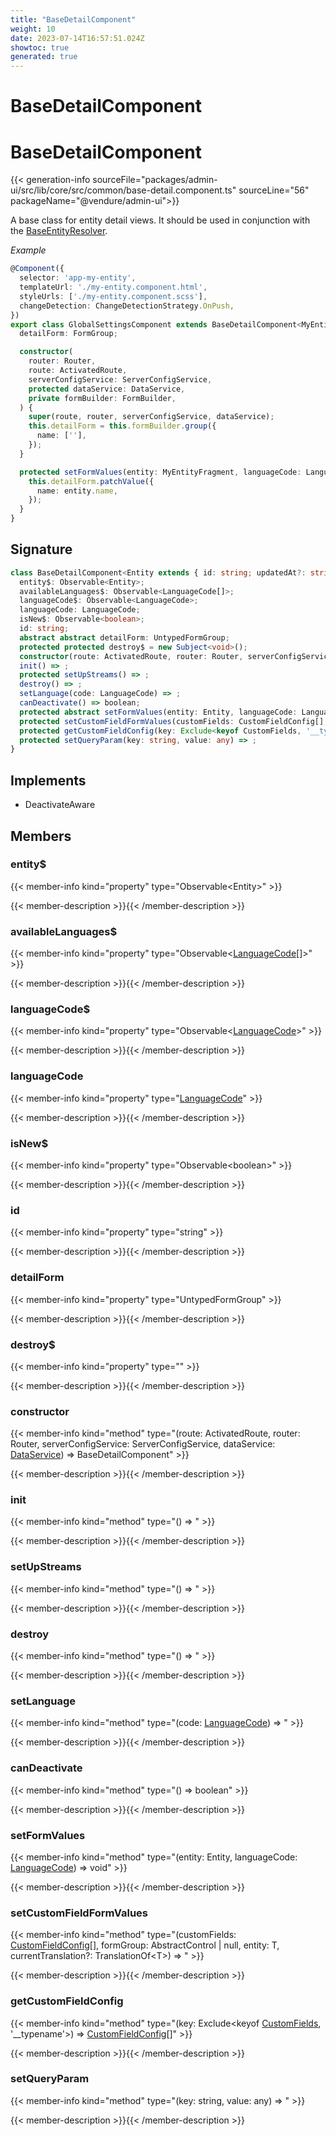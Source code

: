 ```yaml
---
title: "BaseDetailComponent"
weight: 10
date: 2023-07-14T16:57:51.024Z
showtoc: true
generated: true
---
```

<!-- This file was generated from the Vendure source. Do not modify. Instead, re-run the "docs:build" script -->

# BaseDetailComponent
<div class="symbol">


# BaseDetailComponent

{{< generation-info sourceFile="packages/admin-ui/src/lib/core/src/common/base-detail.component.ts" sourceLine="56" packageName="@vendure/admin-ui">}}

A base class for entity detail views. It should be used in conjunction with the
<a href='/admin-ui-api/list-detail-views/base-entity-resolver#baseentityresolver'>BaseEntityResolver</a>.

*Example*

```TypeScript
@Component({
  selector: 'app-my-entity',
  templateUrl: './my-entity.component.html',
  styleUrls: ['./my-entity.component.scss'],
  changeDetection: ChangeDetectionStrategy.OnPush,
})
export class GlobalSettingsComponent extends BaseDetailComponent<MyEntityFragment> implements OnInit {
  detailForm: FormGroup;

  constructor(
    router: Router,
    route: ActivatedRoute,
    serverConfigService: ServerConfigService,
    protected dataService: DataService,
    private formBuilder: FormBuilder,
  ) {
    super(route, router, serverConfigService, dataService);
    this.detailForm = this.formBuilder.group({
      name: [''],
    });
  }

  protected setFormValues(entity: MyEntityFragment, languageCode: LanguageCode): void {
    this.detailForm.patchValue({
      name: entity.name,
    });
  }
}
```

## Signature

```TypeScript
class BaseDetailComponent<Entity extends { id: string; updatedAt?: string }> implements DeactivateAware {
  entity$: Observable<Entity>;
  availableLanguages$: Observable<LanguageCode[]>;
  languageCode$: Observable<LanguageCode>;
  languageCode: LanguageCode;
  isNew$: Observable<boolean>;
  id: string;
  abstract abstract detailForm: UntypedFormGroup;
  protected protected destroy$ = new Subject<void>();
  constructor(route: ActivatedRoute, router: Router, serverConfigService: ServerConfigService, dataService: DataService)
  init() => ;
  protected setUpStreams() => ;
  destroy() => ;
  setLanguage(code: LanguageCode) => ;
  canDeactivate() => boolean;
  protected abstract setFormValues(entity: Entity, languageCode: LanguageCode) => void;
  protected setCustomFieldFormValues(customFields: CustomFieldConfig[], formGroup: AbstractControl | null, entity: T, currentTranslation?: TranslationOf<T>) => ;
  protected getCustomFieldConfig(key: Exclude<keyof CustomFields, '__typename'>) => CustomFieldConfig[];
  protected setQueryParam(key: string, value: any) => ;
}
```
## Implements

 * DeactivateAware


## Members

### entity$

{{< member-info kind="property" type="Observable&#60;Entity&#62;"  >}}

{{< member-description >}}{{< /member-description >}}

### availableLanguages$

{{< member-info kind="property" type="Observable&#60;<a href='/typescript-api/common/language-code#languagecode'>LanguageCode</a>[]&#62;"  >}}

{{< member-description >}}{{< /member-description >}}

### languageCode$

{{< member-info kind="property" type="Observable&#60;<a href='/typescript-api/common/language-code#languagecode'>LanguageCode</a>&#62;"  >}}

{{< member-description >}}{{< /member-description >}}

### languageCode

{{< member-info kind="property" type="<a href='/typescript-api/common/language-code#languagecode'>LanguageCode</a>"  >}}

{{< member-description >}}{{< /member-description >}}

### isNew$

{{< member-info kind="property" type="Observable&#60;boolean&#62;"  >}}

{{< member-description >}}{{< /member-description >}}

### id

{{< member-info kind="property" type="string"  >}}

{{< member-description >}}{{< /member-description >}}

### detailForm

{{< member-info kind="property" type="UntypedFormGroup"  >}}

{{< member-description >}}{{< /member-description >}}

### destroy$

{{< member-info kind="property" type=""  >}}

{{< member-description >}}{{< /member-description >}}

### constructor

{{< member-info kind="method" type="(route: ActivatedRoute, router: Router, serverConfigService: ServerConfigService, dataService: <a href='/admin-ui-api/providers/data-service#dataservice'>DataService</a>) => BaseDetailComponent"  >}}

{{< member-description >}}{{< /member-description >}}

### init

{{< member-info kind="method" type="() => "  >}}

{{< member-description >}}{{< /member-description >}}

### setUpStreams

{{< member-info kind="method" type="() => "  >}}

{{< member-description >}}{{< /member-description >}}

### destroy

{{< member-info kind="method" type="() => "  >}}

{{< member-description >}}{{< /member-description >}}

### setLanguage

{{< member-info kind="method" type="(code: <a href='/typescript-api/common/language-code#languagecode'>LanguageCode</a>) => "  >}}

{{< member-description >}}{{< /member-description >}}

### canDeactivate

{{< member-info kind="method" type="() => boolean"  >}}

{{< member-description >}}{{< /member-description >}}

### setFormValues

{{< member-info kind="method" type="(entity: Entity, languageCode: <a href='/typescript-api/common/language-code#languagecode'>LanguageCode</a>) => void"  >}}

{{< member-description >}}{{< /member-description >}}

### setCustomFieldFormValues

{{< member-info kind="method" type="(customFields: <a href='/typescript-api/custom-fields/custom-field-config#customfieldconfig'>CustomFieldConfig</a>[], formGroup: AbstractControl | null, entity: T, currentTranslation?: TranslationOf&#60;T&#62;) => "  >}}

{{< member-description >}}{{< /member-description >}}

### getCustomFieldConfig

{{< member-info kind="method" type="(key: Exclude&#60;keyof <a href='/typescript-api/custom-fields/#customfields'>CustomFields</a>, '__typename'&#62;) => <a href='/typescript-api/custom-fields/custom-field-config#customfieldconfig'>CustomFieldConfig</a>[]"  >}}

{{< member-description >}}{{< /member-description >}}

### setQueryParam

{{< member-info kind="method" type="(key: string, value: any) => "  >}}

{{< member-description >}}{{< /member-description >}}


</div>
